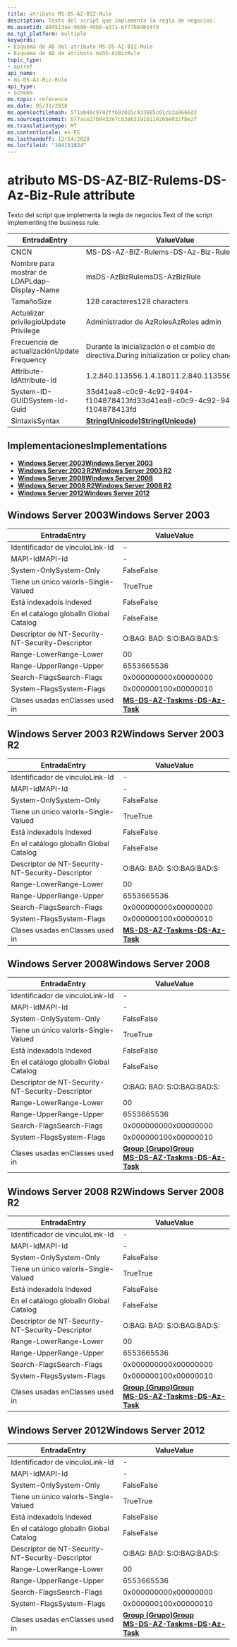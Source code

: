 ```yaml
---
title: atributo MS-DS-AZ-BIZ-Rule
description: Texto del script que implementa la regla de negocios.
ms.assetid: 884513ae-9600-49b0-a371-6f77b84b54f9
ms.tgt_platform: multiple
keywords:
- Esquema de AD del atributo MS-DS-AZ-BIZ-Rule
- Esquema de AD de atributo msDS-AzBizRule
topic_type:
- apiref
api_name:
- ms-DS-Az-Biz-Rule
api_type:
- Schema
ms.topic: reference
ms.date: 05/31/2018
ms.openlocfilehash: 571ab48c9742ffb93015c433685c01cb3a9666d3
ms.sourcegitcommit: b77ace27b0432e7cd3863191b11926be032fbe2f
ms.translationtype: MT
ms.contentlocale: es-ES
ms.lasthandoff: 12/14/2020
ms.locfileid: "104151824"
---
```

# <a name="ms-ds-az-biz-rule-attribute"></a><span data-ttu-id="01a13-105">atributo MS-DS-AZ-BIZ-Rule</span><span class="sxs-lookup"><span data-stu-id="01a13-105">ms-DS-Az-Biz-Rule attribute</span></span>

<span data-ttu-id="01a13-106">Texto del script que implementa la regla de negocios.</span><span class="sxs-lookup"><span data-stu-id="01a13-106">Text of the script implementing the business rule.</span></span>



| <span data-ttu-id="01a13-107">Entrada</span><span class="sxs-lookup"><span data-stu-id="01a13-107">Entry</span></span> | <span data-ttu-id="01a13-108">Value</span><span class="sxs-lookup"><span data-stu-id="01a13-108">Value</span></span> |
|-------------------|---------------------------------------------|
| <span data-ttu-id="01a13-109">CN</span><span class="sxs-lookup"><span data-stu-id="01a13-109">CN</span></span>                | <span data-ttu-id="01a13-110">MS-DS-AZ-BIZ-Rule</span><span class="sxs-lookup"><span data-stu-id="01a13-110">ms-DS-Az-Biz-Rule</span></span>                           |
| <span data-ttu-id="01a13-111">Nombre para mostrar de LDAP</span><span class="sxs-lookup"><span data-stu-id="01a13-111">Ldap-Display-Name</span></span> | <span data-ttu-id="01a13-112">msDS-AzBizRule</span><span class="sxs-lookup"><span data-stu-id="01a13-112">msDS-AzBizRule</span></span>                              |
| <span data-ttu-id="01a13-113">Tamaño</span><span class="sxs-lookup"><span data-stu-id="01a13-113">Size</span></span>              | <span data-ttu-id="01a13-114">128 caracteres</span><span class="sxs-lookup"><span data-stu-id="01a13-114">128 characters</span></span>                              |
| <span data-ttu-id="01a13-115">Actualizar privilegio</span><span class="sxs-lookup"><span data-stu-id="01a13-115">Update Privilege</span></span>  | <span data-ttu-id="01a13-116">Administrador de AzRoles</span><span class="sxs-lookup"><span data-stu-id="01a13-116">AzRoles admin</span></span>                               |
| <span data-ttu-id="01a13-117">Frecuencia de actualización</span><span class="sxs-lookup"><span data-stu-id="01a13-117">Update Frequency</span></span>  | <span data-ttu-id="01a13-118">Durante la inicialización o el cambio de directiva.</span><span class="sxs-lookup"><span data-stu-id="01a13-118">During initialization or policy change.</span></span>     |
| <span data-ttu-id="01a13-119">Attribute-Id</span><span class="sxs-lookup"><span data-stu-id="01a13-119">Attribute-Id</span></span>      | <span data-ttu-id="01a13-120">1.2.840.113556.1.4.1801</span><span class="sxs-lookup"><span data-stu-id="01a13-120">1.2.840.113556.1.4.1801</span></span>                     |
| <span data-ttu-id="01a13-121">System-ID-GUID</span><span class="sxs-lookup"><span data-stu-id="01a13-121">System-Id-Guid</span></span>    | <span data-ttu-id="01a13-122">33d41ea8-c0c9-4c92-9494-f104878413fd</span><span class="sxs-lookup"><span data-stu-id="01a13-122">33d41ea8-c0c9-4c92-9494-f104878413fd</span></span>        |
| <span data-ttu-id="01a13-123">Sintaxis</span><span class="sxs-lookup"><span data-stu-id="01a13-123">Syntax</span></span>            | [<span data-ttu-id="01a13-124">**String(Unicode)**</span><span class="sxs-lookup"><span data-stu-id="01a13-124">**String(Unicode)**</span></span>](s-string-unicode.md) |



## <a name="implementations"></a><span data-ttu-id="01a13-125">Implementaciones</span><span class="sxs-lookup"><span data-stu-id="01a13-125">Implementations</span></span>

-   [<span data-ttu-id="01a13-126">**Windows Server 2003**</span><span class="sxs-lookup"><span data-stu-id="01a13-126">**Windows Server 2003**</span></span>](#windows-server-2003)
-   [<span data-ttu-id="01a13-127">**Windows Server 2003 R2**</span><span class="sxs-lookup"><span data-stu-id="01a13-127">**Windows Server 2003 R2**</span></span>](#windows-server-2003-r2)
-   [<span data-ttu-id="01a13-128">**Windows Server 2008**</span><span class="sxs-lookup"><span data-stu-id="01a13-128">**Windows Server 2008**</span></span>](#windows-server-2008)
-   [<span data-ttu-id="01a13-129">**Windows Server 2008 R2**</span><span class="sxs-lookup"><span data-stu-id="01a13-129">**Windows Server 2008 R2**</span></span>](#windows-server-2008-r2)
-   [<span data-ttu-id="01a13-130">**Windows Server 2012**</span><span class="sxs-lookup"><span data-stu-id="01a13-130">**Windows Server 2012**</span></span>](#windows-server-2012)

## <a name="windows-server-2003"></a><span data-ttu-id="01a13-131">Windows Server 2003</span><span class="sxs-lookup"><span data-stu-id="01a13-131">Windows Server 2003</span></span>



| <span data-ttu-id="01a13-132">Entrada</span><span class="sxs-lookup"><span data-stu-id="01a13-132">Entry</span></span> | <span data-ttu-id="01a13-133">Value</span><span class="sxs-lookup"><span data-stu-id="01a13-133">Value</span></span> |
|------------------------|---------------------------------------------------|
| <span data-ttu-id="01a13-134">Identificador de vínculo</span><span class="sxs-lookup"><span data-stu-id="01a13-134">Link-Id</span></span>                | \-                                                |
| <span data-ttu-id="01a13-135">MAPI-Id</span><span class="sxs-lookup"><span data-stu-id="01a13-135">MAPI-Id</span></span>                | \-                                                |
| <span data-ttu-id="01a13-136">System-Only</span><span class="sxs-lookup"><span data-stu-id="01a13-136">System-Only</span></span>            | <span data-ttu-id="01a13-137">False</span><span class="sxs-lookup"><span data-stu-id="01a13-137">False</span></span>                                             |
| <span data-ttu-id="01a13-138">Tiene un único valor</span><span class="sxs-lookup"><span data-stu-id="01a13-138">Is-Single-Valued</span></span>       | <span data-ttu-id="01a13-139">True</span><span class="sxs-lookup"><span data-stu-id="01a13-139">True</span></span>                                              |
| <span data-ttu-id="01a13-140">Está indexado</span><span class="sxs-lookup"><span data-stu-id="01a13-140">Is Indexed</span></span>             | <span data-ttu-id="01a13-141">False</span><span class="sxs-lookup"><span data-stu-id="01a13-141">False</span></span>                                             |
| <span data-ttu-id="01a13-142">En el catálogo global</span><span class="sxs-lookup"><span data-stu-id="01a13-142">In Global Catalog</span></span>      | <span data-ttu-id="01a13-143">False</span><span class="sxs-lookup"><span data-stu-id="01a13-143">False</span></span>                                             |
| <span data-ttu-id="01a13-144">Descriptor de NT-Security-</span><span class="sxs-lookup"><span data-stu-id="01a13-144">NT-Security-Descriptor</span></span> | <span data-ttu-id="01a13-145">O:BAG: BAD: S:</span><span class="sxs-lookup"><span data-stu-id="01a13-145">O:BAG:BAD:S:</span></span>                                      |
| <span data-ttu-id="01a13-146">Range-Lower</span><span class="sxs-lookup"><span data-stu-id="01a13-146">Range-Lower</span></span>            | <span data-ttu-id="01a13-147">0</span><span class="sxs-lookup"><span data-stu-id="01a13-147">0</span></span>                                                 |
| <span data-ttu-id="01a13-148">Range-Upper</span><span class="sxs-lookup"><span data-stu-id="01a13-148">Range-Upper</span></span>            | <span data-ttu-id="01a13-149">65536</span><span class="sxs-lookup"><span data-stu-id="01a13-149">65536</span></span>                                             |
| <span data-ttu-id="01a13-150">Search-Flags</span><span class="sxs-lookup"><span data-stu-id="01a13-150">Search-Flags</span></span>           | <span data-ttu-id="01a13-151">0x00000000</span><span class="sxs-lookup"><span data-stu-id="01a13-151">0x00000000</span></span>                                        |
| <span data-ttu-id="01a13-152">System-Flags</span><span class="sxs-lookup"><span data-stu-id="01a13-152">System-Flags</span></span>           | <span data-ttu-id="01a13-153">0x00000010</span><span class="sxs-lookup"><span data-stu-id="01a13-153">0x00000010</span></span>                                        |
| <span data-ttu-id="01a13-154">Clases usadas en</span><span class="sxs-lookup"><span data-stu-id="01a13-154">Classes used in</span></span>        | [<span data-ttu-id="01a13-155">**MS-DS-AZ-Task**</span><span class="sxs-lookup"><span data-stu-id="01a13-155">**ms-DS-Az-Task**</span></span>](c-msds-aztask.md)<br/> |



## <a name="windows-server-2003-r2"></a><span data-ttu-id="01a13-156">Windows Server 2003 R2</span><span class="sxs-lookup"><span data-stu-id="01a13-156">Windows Server 2003 R2</span></span>



| <span data-ttu-id="01a13-157">Entrada</span><span class="sxs-lookup"><span data-stu-id="01a13-157">Entry</span></span> | <span data-ttu-id="01a13-158">Value</span><span class="sxs-lookup"><span data-stu-id="01a13-158">Value</span></span> |
|------------------------|---------------------------------------------------|
| <span data-ttu-id="01a13-159">Identificador de vínculo</span><span class="sxs-lookup"><span data-stu-id="01a13-159">Link-Id</span></span>                | \-                                                |
| <span data-ttu-id="01a13-160">MAPI-Id</span><span class="sxs-lookup"><span data-stu-id="01a13-160">MAPI-Id</span></span>                | \-                                                |
| <span data-ttu-id="01a13-161">System-Only</span><span class="sxs-lookup"><span data-stu-id="01a13-161">System-Only</span></span>            | <span data-ttu-id="01a13-162">False</span><span class="sxs-lookup"><span data-stu-id="01a13-162">False</span></span>                                             |
| <span data-ttu-id="01a13-163">Tiene un único valor</span><span class="sxs-lookup"><span data-stu-id="01a13-163">Is-Single-Valued</span></span>       | <span data-ttu-id="01a13-164">True</span><span class="sxs-lookup"><span data-stu-id="01a13-164">True</span></span>                                              |
| <span data-ttu-id="01a13-165">Está indexado</span><span class="sxs-lookup"><span data-stu-id="01a13-165">Is Indexed</span></span>             | <span data-ttu-id="01a13-166">False</span><span class="sxs-lookup"><span data-stu-id="01a13-166">False</span></span>                                             |
| <span data-ttu-id="01a13-167">En el catálogo global</span><span class="sxs-lookup"><span data-stu-id="01a13-167">In Global Catalog</span></span>      | <span data-ttu-id="01a13-168">False</span><span class="sxs-lookup"><span data-stu-id="01a13-168">False</span></span>                                             |
| <span data-ttu-id="01a13-169">Descriptor de NT-Security-</span><span class="sxs-lookup"><span data-stu-id="01a13-169">NT-Security-Descriptor</span></span> | <span data-ttu-id="01a13-170">O:BAG: BAD: S:</span><span class="sxs-lookup"><span data-stu-id="01a13-170">O:BAG:BAD:S:</span></span>                                      |
| <span data-ttu-id="01a13-171">Range-Lower</span><span class="sxs-lookup"><span data-stu-id="01a13-171">Range-Lower</span></span>            | <span data-ttu-id="01a13-172">0</span><span class="sxs-lookup"><span data-stu-id="01a13-172">0</span></span>                                                 |
| <span data-ttu-id="01a13-173">Range-Upper</span><span class="sxs-lookup"><span data-stu-id="01a13-173">Range-Upper</span></span>            | <span data-ttu-id="01a13-174">65536</span><span class="sxs-lookup"><span data-stu-id="01a13-174">65536</span></span>                                             |
| <span data-ttu-id="01a13-175">Search-Flags</span><span class="sxs-lookup"><span data-stu-id="01a13-175">Search-Flags</span></span>           | <span data-ttu-id="01a13-176">0x00000000</span><span class="sxs-lookup"><span data-stu-id="01a13-176">0x00000000</span></span>                                        |
| <span data-ttu-id="01a13-177">System-Flags</span><span class="sxs-lookup"><span data-stu-id="01a13-177">System-Flags</span></span>           | <span data-ttu-id="01a13-178">0x00000010</span><span class="sxs-lookup"><span data-stu-id="01a13-178">0x00000010</span></span>                                        |
| <span data-ttu-id="01a13-179">Clases usadas en</span><span class="sxs-lookup"><span data-stu-id="01a13-179">Classes used in</span></span>        | [<span data-ttu-id="01a13-180">**MS-DS-AZ-Task**</span><span class="sxs-lookup"><span data-stu-id="01a13-180">**ms-DS-Az-Task**</span></span>](c-msds-aztask.md)<br/> |



## <a name="windows-server-2008"></a><span data-ttu-id="01a13-181">Windows Server 2008</span><span class="sxs-lookup"><span data-stu-id="01a13-181">Windows Server 2008</span></span>



| <span data-ttu-id="01a13-182">Entrada</span><span class="sxs-lookup"><span data-stu-id="01a13-182">Entry</span></span> | <span data-ttu-id="01a13-183">Value</span><span class="sxs-lookup"><span data-stu-id="01a13-183">Value</span></span> |
|------------------------|---------------------------------------------------------------------------------------|
| <span data-ttu-id="01a13-184">Identificador de vínculo</span><span class="sxs-lookup"><span data-stu-id="01a13-184">Link-Id</span></span>                | \-                                                                                    |
| <span data-ttu-id="01a13-185">MAPI-Id</span><span class="sxs-lookup"><span data-stu-id="01a13-185">MAPI-Id</span></span>                | \-                                                                                    |
| <span data-ttu-id="01a13-186">System-Only</span><span class="sxs-lookup"><span data-stu-id="01a13-186">System-Only</span></span>            | <span data-ttu-id="01a13-187">False</span><span class="sxs-lookup"><span data-stu-id="01a13-187">False</span></span>                                                                                 |
| <span data-ttu-id="01a13-188">Tiene un único valor</span><span class="sxs-lookup"><span data-stu-id="01a13-188">Is-Single-Valued</span></span>       | <span data-ttu-id="01a13-189">True</span><span class="sxs-lookup"><span data-stu-id="01a13-189">True</span></span>                                                                                  |
| <span data-ttu-id="01a13-190">Está indexado</span><span class="sxs-lookup"><span data-stu-id="01a13-190">Is Indexed</span></span>             | <span data-ttu-id="01a13-191">False</span><span class="sxs-lookup"><span data-stu-id="01a13-191">False</span></span>                                                                                 |
| <span data-ttu-id="01a13-192">En el catálogo global</span><span class="sxs-lookup"><span data-stu-id="01a13-192">In Global Catalog</span></span>      | <span data-ttu-id="01a13-193">False</span><span class="sxs-lookup"><span data-stu-id="01a13-193">False</span></span>                                                                                 |
| <span data-ttu-id="01a13-194">Descriptor de NT-Security-</span><span class="sxs-lookup"><span data-stu-id="01a13-194">NT-Security-Descriptor</span></span> | <span data-ttu-id="01a13-195">O:BAG: BAD: S:</span><span class="sxs-lookup"><span data-stu-id="01a13-195">O:BAG:BAD:S:</span></span>                                                                          |
| <span data-ttu-id="01a13-196">Range-Lower</span><span class="sxs-lookup"><span data-stu-id="01a13-196">Range-Lower</span></span>            | <span data-ttu-id="01a13-197">0</span><span class="sxs-lookup"><span data-stu-id="01a13-197">0</span></span>                                                                                     |
| <span data-ttu-id="01a13-198">Range-Upper</span><span class="sxs-lookup"><span data-stu-id="01a13-198">Range-Upper</span></span>            | <span data-ttu-id="01a13-199">65536</span><span class="sxs-lookup"><span data-stu-id="01a13-199">65536</span></span>                                                                                 |
| <span data-ttu-id="01a13-200">Search-Flags</span><span class="sxs-lookup"><span data-stu-id="01a13-200">Search-Flags</span></span>           | <span data-ttu-id="01a13-201">0x00000000</span><span class="sxs-lookup"><span data-stu-id="01a13-201">0x00000000</span></span>                                                                            |
| <span data-ttu-id="01a13-202">System-Flags</span><span class="sxs-lookup"><span data-stu-id="01a13-202">System-Flags</span></span>           | <span data-ttu-id="01a13-203">0x00000010</span><span class="sxs-lookup"><span data-stu-id="01a13-203">0x00000010</span></span>                                                                            |
| <span data-ttu-id="01a13-204">Clases usadas en</span><span class="sxs-lookup"><span data-stu-id="01a13-204">Classes used in</span></span>        | [<span data-ttu-id="01a13-205">**Group (Grupo)**</span><span class="sxs-lookup"><span data-stu-id="01a13-205">**Group**</span></span>](c-group.md)<br/> [<span data-ttu-id="01a13-206">**MS-DS-AZ-Task**</span><span class="sxs-lookup"><span data-stu-id="01a13-206">**ms-DS-Az-Task**</span></span>](c-msds-aztask.md)<br/> |



## <a name="windows-server-2008-r2"></a><span data-ttu-id="01a13-207">Windows Server 2008 R2</span><span class="sxs-lookup"><span data-stu-id="01a13-207">Windows Server 2008 R2</span></span>



| <span data-ttu-id="01a13-208">Entrada</span><span class="sxs-lookup"><span data-stu-id="01a13-208">Entry</span></span> | <span data-ttu-id="01a13-209">Value</span><span class="sxs-lookup"><span data-stu-id="01a13-209">Value</span></span> |
|------------------------|---------------------------------------------------------------------------------------|
| <span data-ttu-id="01a13-210">Identificador de vínculo</span><span class="sxs-lookup"><span data-stu-id="01a13-210">Link-Id</span></span>                | \-                                                                                    |
| <span data-ttu-id="01a13-211">MAPI-Id</span><span class="sxs-lookup"><span data-stu-id="01a13-211">MAPI-Id</span></span>                | \-                                                                                    |
| <span data-ttu-id="01a13-212">System-Only</span><span class="sxs-lookup"><span data-stu-id="01a13-212">System-Only</span></span>            | <span data-ttu-id="01a13-213">False</span><span class="sxs-lookup"><span data-stu-id="01a13-213">False</span></span>                                                                                 |
| <span data-ttu-id="01a13-214">Tiene un único valor</span><span class="sxs-lookup"><span data-stu-id="01a13-214">Is-Single-Valued</span></span>       | <span data-ttu-id="01a13-215">True</span><span class="sxs-lookup"><span data-stu-id="01a13-215">True</span></span>                                                                                  |
| <span data-ttu-id="01a13-216">Está indexado</span><span class="sxs-lookup"><span data-stu-id="01a13-216">Is Indexed</span></span>             | <span data-ttu-id="01a13-217">False</span><span class="sxs-lookup"><span data-stu-id="01a13-217">False</span></span>                                                                                 |
| <span data-ttu-id="01a13-218">En el catálogo global</span><span class="sxs-lookup"><span data-stu-id="01a13-218">In Global Catalog</span></span>      | <span data-ttu-id="01a13-219">False</span><span class="sxs-lookup"><span data-stu-id="01a13-219">False</span></span>                                                                                 |
| <span data-ttu-id="01a13-220">Descriptor de NT-Security-</span><span class="sxs-lookup"><span data-stu-id="01a13-220">NT-Security-Descriptor</span></span> | <span data-ttu-id="01a13-221">O:BAG: BAD: S:</span><span class="sxs-lookup"><span data-stu-id="01a13-221">O:BAG:BAD:S:</span></span>                                                                          |
| <span data-ttu-id="01a13-222">Range-Lower</span><span class="sxs-lookup"><span data-stu-id="01a13-222">Range-Lower</span></span>            | <span data-ttu-id="01a13-223">0</span><span class="sxs-lookup"><span data-stu-id="01a13-223">0</span></span>                                                                                     |
| <span data-ttu-id="01a13-224">Range-Upper</span><span class="sxs-lookup"><span data-stu-id="01a13-224">Range-Upper</span></span>            | <span data-ttu-id="01a13-225">65536</span><span class="sxs-lookup"><span data-stu-id="01a13-225">65536</span></span>                                                                                 |
| <span data-ttu-id="01a13-226">Search-Flags</span><span class="sxs-lookup"><span data-stu-id="01a13-226">Search-Flags</span></span>           | <span data-ttu-id="01a13-227">0x00000000</span><span class="sxs-lookup"><span data-stu-id="01a13-227">0x00000000</span></span>                                                                            |
| <span data-ttu-id="01a13-228">System-Flags</span><span class="sxs-lookup"><span data-stu-id="01a13-228">System-Flags</span></span>           | <span data-ttu-id="01a13-229">0x00000010</span><span class="sxs-lookup"><span data-stu-id="01a13-229">0x00000010</span></span>                                                                            |
| <span data-ttu-id="01a13-230">Clases usadas en</span><span class="sxs-lookup"><span data-stu-id="01a13-230">Classes used in</span></span>        | [<span data-ttu-id="01a13-231">**Group (Grupo)**</span><span class="sxs-lookup"><span data-stu-id="01a13-231">**Group**</span></span>](c-group.md)<br/> [<span data-ttu-id="01a13-232">**MS-DS-AZ-Task**</span><span class="sxs-lookup"><span data-stu-id="01a13-232">**ms-DS-Az-Task**</span></span>](c-msds-aztask.md)<br/> |



## <a name="windows-server-2012"></a><span data-ttu-id="01a13-233">Windows Server 2012</span><span class="sxs-lookup"><span data-stu-id="01a13-233">Windows Server 2012</span></span>



| <span data-ttu-id="01a13-234">Entrada</span><span class="sxs-lookup"><span data-stu-id="01a13-234">Entry</span></span> | <span data-ttu-id="01a13-235">Value</span><span class="sxs-lookup"><span data-stu-id="01a13-235">Value</span></span> |
|------------------------|---------------------------------------------------------------------------------------|
| <span data-ttu-id="01a13-236">Identificador de vínculo</span><span class="sxs-lookup"><span data-stu-id="01a13-236">Link-Id</span></span>                | \-                                                                                    |
| <span data-ttu-id="01a13-237">MAPI-Id</span><span class="sxs-lookup"><span data-stu-id="01a13-237">MAPI-Id</span></span>                | \-                                                                                    |
| <span data-ttu-id="01a13-238">System-Only</span><span class="sxs-lookup"><span data-stu-id="01a13-238">System-Only</span></span>            | <span data-ttu-id="01a13-239">False</span><span class="sxs-lookup"><span data-stu-id="01a13-239">False</span></span>                                                                                 |
| <span data-ttu-id="01a13-240">Tiene un único valor</span><span class="sxs-lookup"><span data-stu-id="01a13-240">Is-Single-Valued</span></span>       | <span data-ttu-id="01a13-241">True</span><span class="sxs-lookup"><span data-stu-id="01a13-241">True</span></span>                                                                                  |
| <span data-ttu-id="01a13-242">Está indexado</span><span class="sxs-lookup"><span data-stu-id="01a13-242">Is Indexed</span></span>             | <span data-ttu-id="01a13-243">False</span><span class="sxs-lookup"><span data-stu-id="01a13-243">False</span></span>                                                                                 |
| <span data-ttu-id="01a13-244">En el catálogo global</span><span class="sxs-lookup"><span data-stu-id="01a13-244">In Global Catalog</span></span>      | <span data-ttu-id="01a13-245">False</span><span class="sxs-lookup"><span data-stu-id="01a13-245">False</span></span>                                                                                 |
| <span data-ttu-id="01a13-246">Descriptor de NT-Security-</span><span class="sxs-lookup"><span data-stu-id="01a13-246">NT-Security-Descriptor</span></span> | <span data-ttu-id="01a13-247">O:BAG: BAD: S:</span><span class="sxs-lookup"><span data-stu-id="01a13-247">O:BAG:BAD:S:</span></span>                                                                          |
| <span data-ttu-id="01a13-248">Range-Lower</span><span class="sxs-lookup"><span data-stu-id="01a13-248">Range-Lower</span></span>            | <span data-ttu-id="01a13-249">0</span><span class="sxs-lookup"><span data-stu-id="01a13-249">0</span></span>                                                                                     |
| <span data-ttu-id="01a13-250">Range-Upper</span><span class="sxs-lookup"><span data-stu-id="01a13-250">Range-Upper</span></span>            | <span data-ttu-id="01a13-251">65536</span><span class="sxs-lookup"><span data-stu-id="01a13-251">65536</span></span>                                                                                 |
| <span data-ttu-id="01a13-252">Search-Flags</span><span class="sxs-lookup"><span data-stu-id="01a13-252">Search-Flags</span></span>           | <span data-ttu-id="01a13-253">0x00000000</span><span class="sxs-lookup"><span data-stu-id="01a13-253">0x00000000</span></span>                                                                            |
| <span data-ttu-id="01a13-254">System-Flags</span><span class="sxs-lookup"><span data-stu-id="01a13-254">System-Flags</span></span>           | <span data-ttu-id="01a13-255">0x00000010</span><span class="sxs-lookup"><span data-stu-id="01a13-255">0x00000010</span></span>                                                                            |
| <span data-ttu-id="01a13-256">Clases usadas en</span><span class="sxs-lookup"><span data-stu-id="01a13-256">Classes used in</span></span>        | [<span data-ttu-id="01a13-257">**Group (Grupo)**</span><span class="sxs-lookup"><span data-stu-id="01a13-257">**Group**</span></span>](c-group.md)<br/> [<span data-ttu-id="01a13-258">**MS-DS-AZ-Task**</span><span class="sxs-lookup"><span data-stu-id="01a13-258">**ms-DS-Az-Task**</span></span>](c-msds-aztask.md)<br/> |



 

 





